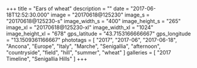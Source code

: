 +++
title = "Ears of wheat"
description = ""
date = "2017-06-18T12:52:30.000"
image = "20170618@125230"
image_s = "20170618@125230-s"
image_width_s = "400"
image_height_s = "265"
image_xl = "20170618@125230-xl"
image_width_xl = "1024"
image_height_xl = "678"
gps_latitude = "43.7153166666667"
gps_longitude = "13.1509361166667"
phototags = [ "2017", "2017-06", "2017-06-18", "Ancona", "Europe", "Italy", "Marche", "Senigallia", "afternoon", "countryside", "field", "hill", "summer", "wheat" ]
galleries = [ "2017 Timeline", "Senigallia Hills" ]
+++
